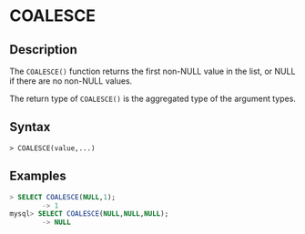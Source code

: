 # **COALESCE**

## **Description**

The `COALESCE()` function returns the first non-NULL value in the list, or NULL if there are no non-NULL values.

The return type of `COALESCE()` is the aggregated type of the argument types.

## **Syntax**

```
> COALESCE(value,...)
```

## **Examples**

```sql
> SELECT COALESCE(NULL,1);
        -> 1
mysql> SELECT COALESCE(NULL,NULL,NULL);
        -> NULL
